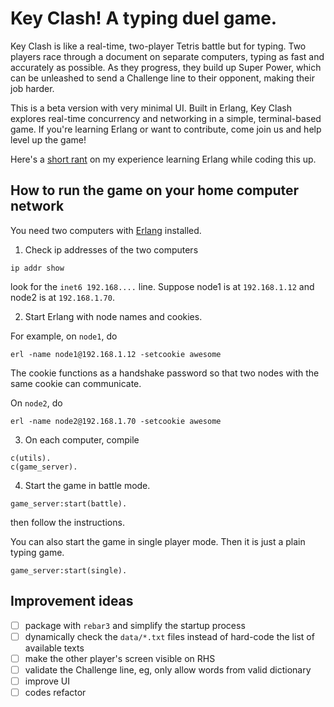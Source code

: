 # Key Clash! A typing duel game.

Key Clash is like a real-time, two-player Tetris battle but for typing. Two players race through a document on separate computers, typing as fast and accurately as possible. As they progress, they build up Super Power, which can be unleashed to send a Challenge line to their opponent, making their job harder.

This is a beta version with very minimal UI. Built in Erlang, Key Clash explores real-time concurrency and networking in a simple, terminal-based game. If you're learning Erlang or want to contribute, come join us and help level up the game!

Here's a [short rant](https://princengoc.github.io/key_clash.html) on my experience learning Erlang while coding this up. 

## How to run the game on your home computer network

You need two computers with [Erlang](https://www.erlang.org/) installed. 

1. Check ip addresses of the two computers

```
ip addr show
```
look for the ``inet6 192.168....`` line. Suppose node1 is at ``192.168.1.12`` and node2 is at ``192.168.1.70``. 

2. Start Erlang with node names and cookies. 

For example, on ``node1``, do
```
erl -name node1@192.168.1.12 -setcookie awesome
```
The cookie functions as a handshake password so that two nodes with the same cookie can communicate. 

On ``node2``, do
```
erl -name node2@192.168.1.70 -setcookie awesome
```

3. On each computer, compile
```
c(utils).
c(game_server).
```

4. Start the game in battle mode. 
```
game_server:start(battle).
```
then follow the instructions.

You can also start the game in single player mode. Then it is just a plain typing game. 
```
game_server:start(single). 
```

## Improvement ideas

* [ ] package with ``rebar3`` and simplify the startup process
* [ ] dynamically check the ``data/*.txt`` files instead of hard-code the list of available texts
* [ ] make the other player's screen visible on RHS
* [ ] validate the Challenge line, eg, only allow words from valid dictionary
* [ ] improve UI
* [ ] codes refactor
